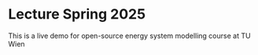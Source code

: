 # Lecture Spring 2025
This is a live demo for open-source energy system modelling course at TU Wien
